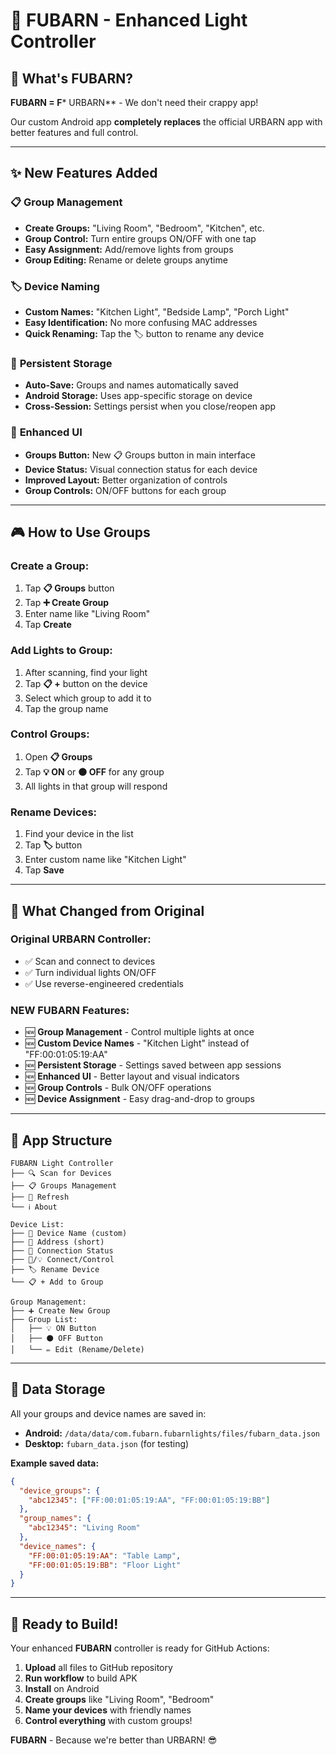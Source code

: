 # 🚀 FUBARN - Enhanced Light Controller

## 🎯 **What's FUBARN?**
**FUBARN = F*** URBARN** - We don't need their crappy app!

Our custom Android app **completely replaces** the official URBARN app with better features and full control.

---

## ✨ **New Features Added**

### 📋 **Group Management**
- **Create Groups:** "Living Room", "Bedroom", "Kitchen", etc.
- **Group Control:** Turn entire groups ON/OFF with one tap
- **Easy Assignment:** Add/remove lights from groups
- **Group Editing:** Rename or delete groups anytime

### 🏷️ **Device Naming** 
- **Custom Names:** "Kitchen Light", "Bedside Lamp", "Porch Light"
- **Easy Identification:** No more confusing MAC addresses
- **Quick Renaming:** Tap the 🏷️ button to rename any device

### 💾 **Persistent Storage**
- **Auto-Save:** Groups and names automatically saved
- **Android Storage:** Uses app-specific storage on device
- **Cross-Session:** Settings persist when you close/reopen app

### 🔧 **Enhanced UI**
- **Groups Button:** New 📋 Groups button in main interface
- **Device Status:** Visual connection status for each device  
- **Improved Layout:** Better organization of controls
- **Group Controls:** ON/OFF buttons for each group

---

## 🎮 **How to Use Groups**

### **Create a Group:**
1. Tap **📋 Groups** button
2. Tap **➕ Create Group**  
3. Enter name like "Living Room"
4. Tap **Create**

### **Add Lights to Group:**
1. After scanning, find your light
2. Tap **📋 +** button on the device
3. Select which group to add it to
4. Tap the group name

### **Control Groups:**
1. Open **📋 Groups**
2. Tap **💡 ON** or **⚫ OFF** for any group
3. All lights in that group will respond

### **Rename Devices:**
1. Find your device in the list
2. Tap **🏷️** button  
3. Enter custom name like "Kitchen Light"
4. Tap **Save**

---

## 🔄 **What Changed from Original**

### **Original URBARN Controller:**
- ✅ Scan and connect to devices
- ✅ Turn individual lights ON/OFF  
- ✅ Use reverse-engineered credentials

### **NEW FUBARN Features:**
- 🆕 **Group Management** - Control multiple lights at once
- 🆕 **Custom Device Names** - "Kitchen Light" instead of "FF:00:01:05:19:AA"
- 🆕 **Persistent Storage** - Settings saved between app sessions
- 🆕 **Enhanced UI** - Better layout and visual indicators
- 🆕 **Group Controls** - Bulk ON/OFF operations
- 🆕 **Device Assignment** - Easy drag-and-drop to groups

---

## 📱 **App Structure**

```
FUBARN Light Controller
├── 🔍 Scan for Devices
├── 📋 Groups Management  
├── 🔄 Refresh
└── ℹ️ About

Device List:
├── 📡 Device Name (custom)
├── 📍 Address (short)
├── 🔌 Connection Status
├── 🔗/💡 Connect/Control
├── 🏷️ Rename Device
└── 📋 + Add to Group

Group Management:
├── ➕ Create New Group
├── Group List:
│   ├── 💡 ON Button
│   ├── ⚫ OFF Button
│   └── ✏️ Edit (Rename/Delete)
```

---

## 💾 **Data Storage**

All your groups and device names are saved in:
- **Android:** `/data/data/com.fubarn.fubarnlights/files/fubarn_data.json`
- **Desktop:** `fubarn_data.json` (for testing)

**Example saved data:**
```json
{
  "device_groups": {
    "abc12345": ["FF:00:01:05:19:AA", "FF:00:01:05:19:BB"]
  },
  "group_names": {
    "abc12345": "Living Room"
  },
  "device_names": {
    "FF:00:01:05:19:AA": "Table Lamp",
    "FF:00:01:05:19:BB": "Floor Light"
  }
}
```

---

## 🚀 **Ready to Build!**

Your enhanced **FUBARN** controller is ready for GitHub Actions:

1. **Upload** all files to GitHub repository
2. **Run workflow** to build APK
3. **Install** on Android
4. **Create groups** like "Living Room", "Bedroom"
5. **Name your devices** with friendly names
6. **Control everything** with custom groups!

**FUBARN** - Because we're better than URBARN! 😎
